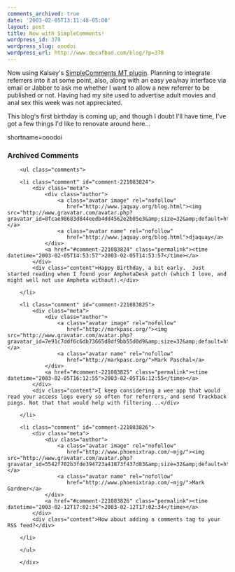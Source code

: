 ```yaml
---
comments_archived: true
date: '2003-02-05T13:11:48-05:00'
layout: post
title: Now with SimpleComments!
wordpress_id: 378
wordpress_slug: ooodoi
wordpress_url: http://www.decafbad.com/blog/?p=378
---
```

<p>Now using Kalsey's <a href="http://kalsey.com/blog/2003/02/simplecomments/index.html" target="_top">SimpleComments MT plugin</a>.  Planning to integrate referrers into it at some point, also, along with an easy yea/nay interface via email or Jabber to ask me whether I want to allow a new referrer to be published or not.  Having had my site used to advertise adult movies and anal sex this week was not appreciated.</p>
<p>This blog's first birthday is coming up, and though I doubt I'll have time, I've got a few things I'd like to renovate around here...</p>
<!--more-->
shortname=ooodoi

<div id="comments" class="comments archived-comments">
            <h3>Archived Comments</h3>
            
        <ul class="comments">
            
        <li class="comment" id="comment-221083824">
            <div class="meta">
                <div class="author">
                    <a class="avatar image" rel="nofollow" 
                       href="http://www.jaquay.org/blog.html"><img src="http://www.gravatar.com/avatar.php?gravatar_id=8fcae98683d844eedb4dd4562e2b05e3&amp;size=32&amp;default=http://mediacdn.disqus.com/1320279820/images/noavatar32.png"/></a>
                    <a class="avatar name" rel="nofollow" 
                       href="http://www.jaquay.org/blog.html">djaquay</a>
                </div>
                <a href="#comment-221083824" class="permalink"><time datetime="2003-02-05T14:53:57">2003-02-05T14:53:57</time></a>
            </div>
            <div class="content">Happy Birthday, a bit early.  Just started reading when I found your AmphetaDesk patch (which I love, and might well not use Ampheta without).</div>
            
        </li>
    
        <li class="comment" id="comment-221083825">
            <div class="meta">
                <div class="author">
                    <a class="avatar image" rel="nofollow" 
                       href="http://markpasc.org/"><img src="http://www.gravatar.com/avatar.php?gravatar_id=7e91c7ddf6c6db73665d8df9bb55d0d9&amp;size=32&amp;default=http://mediacdn.disqus.com/1320279820/images/noavatar32.png"/></a>
                    <a class="avatar name" rel="nofollow" 
                       href="http://markpasc.org/">Mark Paschal</a>
                </div>
                <a href="#comment-221083825" class="permalink"><time datetime="2003-02-05T16:12:55">2003-02-05T16:12:55</time></a>
            </div>
            <div class="content">I keep considering a wee app that would read your access logs every so often for referrers, and send Trackback pings. Not that that would help with filtering...</div>
            
        </li>
    
        <li class="comment" id="comment-221083826">
            <div class="meta">
                <div class="author">
                    <a class="avatar image" rel="nofollow" 
                       href="http://www.phoenixtrap.com/~mjg/"><img src="http://www.gravatar.com/avatar.php?gravatar_id=5542f702b3fde394723a41873f437d83&amp;size=32&amp;default=http://mediacdn.disqus.com/1320279820/images/noavatar32.png"/></a>
                    <a class="avatar name" rel="nofollow" 
                       href="http://www.phoenixtrap.com/~mjg/">Mark Gardner</a>
                </div>
                <a href="#comment-221083826" class="permalink"><time datetime="2003-02-12T17:02:34">2003-02-12T17:02:34</time></a>
            </div>
            <div class="content">How about adding a comments tag to your RSS feed?</div>
            
        </li>
    
        </ul>
    
        </div>
    